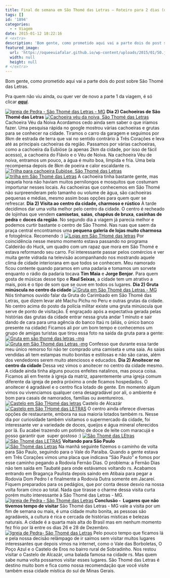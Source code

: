 ```yaml
---
title: Final de semana em São Thomé das Letras – Roteiro para 2 dias (dia 2)
tags: []
id: '1894'
categories:
  - - Viagem
date: 2015-01-12 18:22:16
# <extra>
description: 'Bom gente, como prometido aqui vai a parte dois do post sobre São Thomé das Letras. Pra quem não viu ainda, ou quer ver de novo a parte 1 da viagem, é só clicar aqui. Dia 2) Cachoeiras de São Thomé das Letras Acordamos cedo ainda sem saber o que iríamos fazer. Uma pesquisa rápida no google mostrou várias cachoeiras e grutas para se conhecer na cidade. Tiramos o carro da garagem e seguimos por 8km de estrada de terra que vai no sentido contrário à Três Corações e leva até as principais cachoeiras da região. Passamos por várias cachoeiras, como a cachoeira da Eubióse (a apenas 2km da cidade, por isso de fácil acesso), a cachoeira do Flávio e o Véu de Noiva. Na cachoeira Véu de noiva, entramos um pouco, a água é muito boa, límpida e fria. &hellip;'
featured_image: 
  url: 'https://oqueeuiafalar.github.io/wp-content/uploads/2015/01/50.jpg'
  width: null
  height: null
# </extra>
---
```


Bom gente, como prometido aqui vai a parte dois do post sobre São Thomé das Letras.

Pra quem não viu ainda, ou quer ver de novo a parte 1 da viagem, é só clicar [**_aqui_**](http://natalia.blog.br/2015/01/05/final-de-semana-em-sao-thome-das-letras-roteiro-para-2-dias-dia-1/ "aqui").

[![Igreja de Pedra - São Thomé das Letras - MG](/wp-content/uploads/2015/01/50.jpg)](/wp-content/uploads/2015/01/50.jpg) **Dia 2) Cachoeiras de São Thomé das Letras** [![Cachoeira véu da noiva, São Thomé das Letras](/wp-content/uploads/2015/01/60.jpg)](/wp-content/uploads/2015/01/60.jpg) Cachoeira Véu da Noiva Acordamos cedo ainda sem saber o que iríamos fazer. Uma pesquisa rápida no google mostrou várias cachoeiras e grutas para se conhecer na cidade. Tiramos o carro da garagem e seguimos por 8km de estrada de terra que vai no sentido contrário à Três Corações e leva até as principais cachoeiras da região. Passamos por várias cachoeiras, como a cachoeira da Eubióse (a apenas 2km da cidade, por isso de fácil acesso), a cachoeira do Flávio e o Véu de Noiva. Na cachoeira Véu de noiva, entramos um pouco, a água é muito boa, límpida e fria. Uma bela recompensa depois de 8km de poeira e calor escaldante rs. [![Trilha para cachoeira Eubióse, São Thomé das Letras](/wp-content/uploads/2015/01/53.jpg)](/wp-content/uploads/2015/01/53.jpg)[![trilha em São Thomé das Letras](/wp-content/uploads/2015/01/55.jpg)](/wp-content/uploads/2015/01/55.jpg) A cachoeira tinha bastante gente, mas naquela hora não haviam muitos pernilongos e mosquitos que costumam importunar nesses locais. As cachoeiras que conhecemos em São Thomé não surpreenderam pelo tamanho ou volume de água, são cachoeiras pequenas e médias, mesmo assim boas opções para quem quer se refrescar. ****Dia 2) Visita ao centro da cidade, charmoso e rústico**** À tarde decidimos dar uma volta melhor pelo centro da cidade. O centro é recheado de lojinhas que vendem **camisetas**, **saias**, **chapéus de bruxa**, **casinhas de pedra** e **doces da região**. No segundo dia a viagem já parecia melhor e podemos curtir bastante o centro de São Thomé. Nas ruas que saem da praça central encontramos uma **pequena galeria de lojas muito charmosa** e fotogênica. Recomendo :) [![Lojas em São THomé das letras](/wp-content/uploads/2015/01/66.jpg)](/wp-content/uploads/2015/01/66.jpg) Por coincidência nesse mesmo momento estava passando no programa Caldeirão do Huck, um quadro com um rapaz que mora em São Thomé e estava reformando seu carro. Foi interessante passar pelos comércios e ver muita gente vidrada na televisão acompanhando nos mostrando aquele clima de cidade interiorana em que todos se conhecem. Meu namorado ficou contente quando paramos em uma padaria e tomamos um sorvete enquanto o rádio da padaria tocava **Tim Maia** e **Jorge Benjor**. Para quem gosta de músicas desse tipo e **Raul Seixas**, a cidade tem um atrativo a mais, pois é o tipo de som que se ouve em todos os lugares. ****Dia 2) Gruta minúscula no centro da cidade**** [![Gruta em São Thomé das Letras - MG](/wp-content/uploads/2015/01/75.jpg)](/wp-content/uploads/2015/01/75.jpg) Nós tinhamos ouvido falar da Gruta do Carimbado em São Thomé das Letras, que dizem levar até Machu Pichu no Peru e outras grutas da cidade. No centro acima do posto da polícia militar existe uma gruta minúscula que serve de ponto de visitação. É engraçado após a expectativa gerada pelas histórias das grutas da cidade entrar nessa gruta andar 1 minuto e sair dando de cara para uma agência do banco Itaú rs (aliás, o único banco presente na cidade) Ficamos ali por um bom tempo e conhecemos um grupo de amigas turistas que tirou essa foto na saída da gruta para a gente: [![Gruta em são thomé das letras -mg](/wp-content/uploads/2015/01/73.jpg)](/wp-content/uploads/2015/01/73.jpg)[![Gruta em São Thomé das Letras -mg](/wp-content/uploads/2015/01/74.jpg)](/wp-content/uploads/2015/01/74.jpg) Confesso que durante essa tarde meu único remorso foi não ter comprado uma camiseta e uma saia. As saias vendidas ali tem estampas muito bonitas e estilosas e não são caras, além dos vendedores serem muito atenciosos e educados. ****Dia 2) Anoitecer no centro da cidade**** Dessa vez vimos o anoitecer no centro da cidade mesmo. A cidade ainda tinha alguns poucos enfeites natalinos, mas pouca coisa. Ficamos ali em frente à igreja da matriz, aparentemente uma igreja comum diferente da igreja de pedra próximo a onde ficamos hospedados. O anoitecer é agradável e o centro fica lotado de gente. Em momento algum vimos ou vivenciamos qualquer cena desagradável por ali, o ambiente é bom para casais de namorados, famílias ou aventureiros. [![Castelo em São THomé das letras](/wp-content/uploads/2015/01/69.jpg)](/wp-content/uploads/2015/01/69.jpg) Castelo de Alcazár [![Castelo em São THomé das LETRAS ](/wp-content/uploads/2015/01/68.jpg)](/wp-content/uploads/2015/01/68.jpg) O centro ainda oferece diversas opções de restaurante, embora na sua maioria lotados também rs. Nesse dia por curiosidade também visitamos o supermercado da cidade, foi interessante ver a variedade de doces, queijos e água mineral oferecidos por lá. Eu acabei trazendo um potinho de doce de leite com maracujá e posso garantir que  super gostoso :) [![São Thomé das LEtras](/wp-content/uploads/2015/01/76.jpg)](/wp-content/uploads/2015/01/76.jpg) [![São Thomé das LETRAS](/wp-content/uploads/2015/01/77.jpg)](/wp-content/uploads/2015/01/77.jpg) **Voltando para São Paulo** [![São Thomé das Letras](/wp-content/uploads/2015/01/49.jpg)](/wp-content/uploads/2015/01/49.jpg) Na manhã seguinte fizemos o caminho de volta para São Paulo, seguindo para o Vale do Paraíba. Quando a gente estava em Três Corações vimos uma placa que indicava “São Paulo” e fomos por esse caminho pegando a Rodovia Fernão Dias. O problema: a Fernão Dias não tem saída em Taubaté para onde estávamos voltando rs. Acabamos entrando em Bragança Paulista depois saindo em Atibaia para pegar a Rodovia Dom Pedro I e finalmente a Rodovia Dutra somente em Jacareí. Fiquem preparados para os pedágios, que por conta desse desvio na nossa volta foram cinco ao total. Nada que tirasse o charme dessa visita curta porém muito interessante à São Thomé das Letras - MG. [![Igreja de Pedra - São Thomé das Letras](/wp-content/uploads/2015/01/46.jpg)](/wp-content/uploads/2015/01/46.jpg) **Conclusão -  Lugares que não tivemos tempo de visitar** São Thomé das Letras - MG vale a visita por um fim de semana ou mais, é uma cidade muito bonita, as pessoas são agradáveis, a cultura é rica e cercada de histórias místicas e belezas naturais. A cidade é a quarta mais alta do Brasil mas em nenhum momento fez frio por lá entre os dias 26 e 28 de Dezembro.[![Igreja de Pedra- São Thomé das Letras](/wp-content/uploads/2015/01/45.jpg)](/wp-content/uploads/2015/01/45.jpg) Pelo pouco tempo que ficamos lá e pela nossa decisão relâmpago de ir saímos sem visitar muitos lugares interessantes que depois vímos na internet, como o Vale das Borboletas, O Poço Azul e o Castelo de Eros no bairro rural de Sobradinho. Nos restou visitar o Castelo de Alcazár, uma balada famosa na cidade rs. Mas quem sabe numa volta possamos visitar esses lugares. São Thomé das Letras é destino muito bom e fica como nossa recomendação que você visite também essa cidade mística do sul de Minas Gerais.
